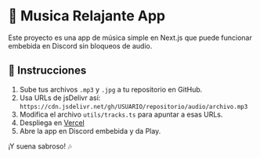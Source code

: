 # 🎵 Musica Relajante App

Este proyecto es una app de música simple en Next.js que puede funcionar embebida en Discord sin bloqueos de audio.

## 🚀 Instrucciones

1. Sube tus archivos `.mp3` y `.jpg` a tu repositorio en GitHub.
2. Usa URLs de jsDelivr así:
   `https://cdn.jsdelivr.net/gh/USUARIO/repositorio/audio/archivo.mp3`
3. Modifica el archivo `utils/tracks.ts` para apuntar a esas URLs.
4. Despliega en [Vercel](https://vercel.com)
5. Abre la app en Discord embebida y da Play.

¡Y suena sabroso! 🎶

